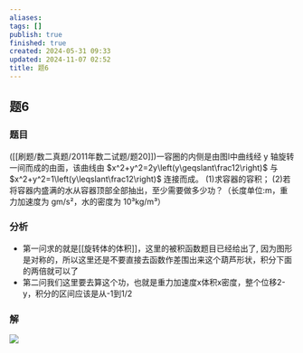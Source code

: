 ```yaml
---
aliases: 
tags: []
publish: true
finished: true
created: 2024-05-31 09:33
updated: 2024-11-07 02:52
title: 题6
---
```

## 题6
### 题目
([[刷题/数二真题/2011年数二试题/题20]])一容圈的内侧是由图I中曲线经 y 轴旋转一间而成的由面，该曲线由 $x^2+y^2=2y\left(y\geqslant\frac12\right)$ 与 $x^2+y^2=1\left(y\leqslant\frac12\right)$ 连接而成。
(1)求容器的容积；
(2)若将容器内盛满的水从容器顶部全部抽出，至少需要做多少功？（长度单位:m，重力加速度为 gm/s²，水的密度为 10³kg/m³）
### 分析
- 第一问求的就是[[旋转体的体积]]，这里的被积函数题目已经给出了, 因为图形是对称的，所以这里还是不要直接去函数作差围出来这个葫芦形状，积分下面的两倍就可以了
- 第二问我们这里要去算这个功，也就是重力加速度x体积x密度，整个位移2-y，积分的区间应该是从-1到1/2
### 解
![](https://img.hwenyi.live/202403202119166.webp)
